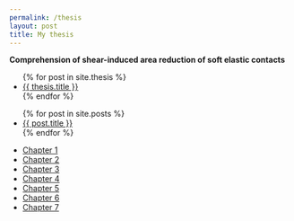 ```yaml
---
permalink: /thesis
layout: post
title: My thesis
---
```


**Comprehension of shear-induced area reduction of soft elastic contacts**

<ul>
  {% for post in site.thesis %}
    <li>
      <a href=".{{ thesis.url }}">{{ thesis.title }}</a>
    </li>
  {% endfor %}
</ul>

<ul>
  {% for post in site.posts %}
    <li>
      <a href=".{{ post.url }}">{{ post.title }}</a>
    </li>
  {% endfor %}
</ul>

* [Chapter 1]()
* [Chapter 2]()
* [Chapter 3]()
* [Chapter 4]()
* [Chapter 5]()
* [Chapter 6]()
* [Chapter 7]()
